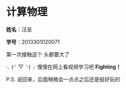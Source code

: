 # **计算物理**
**姓名**：汪垒

**学号**：2013301020071

第一次接触这个  头都要大了

╮(╯▽╰)╭    慢慢在网上看视频学习吧      **Fighting！**

P.S. 说回来，后面稍微会一点点之后还是挺好玩的


